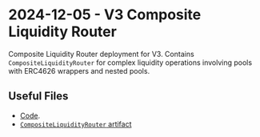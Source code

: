 # 2024-12-05 - V3 Composite Liquidity Router

Composite Liquidity Router deployment for V3.
Contains `CompositeLiquidityRouter` for complex liquidity operations involving pools with ERC4626 wrappers and nested pools.

## Useful Files

- [Code](https://github.com/balancer/balancer-v3-monorepo/commit/74d7068fb21565741427cdabfa4f1b539a4bddaa).
- [`CompositeLiquidityRouter` artifact](./artifact/CompositeLiquidityRouter.json)

